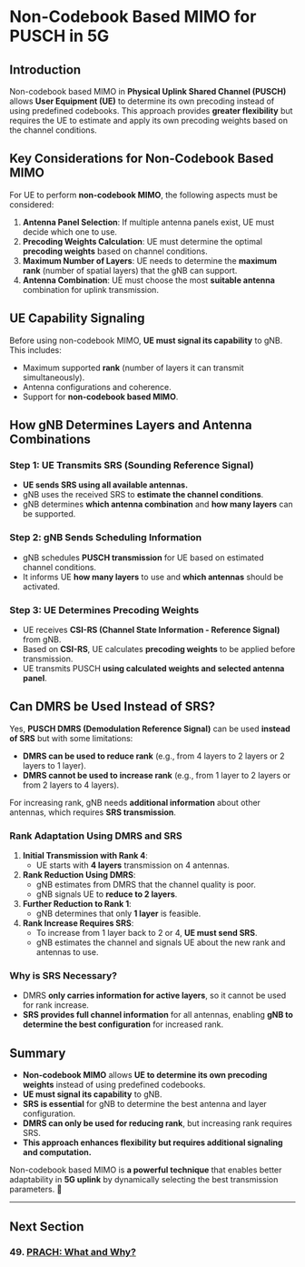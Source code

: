 # Non-Codebook Based MIMO for PUSCH in 5G

## Introduction
Non-codebook based MIMO in **Physical Uplink Shared Channel (PUSCH)** allows **User Equipment (UE)** to determine its own precoding instead of using predefined codebooks. This approach provides **greater flexibility** but requires the UE to estimate and apply its own precoding weights based on the channel conditions.

## Key Considerations for Non-Codebook Based MIMO
For UE to perform **non-codebook MIMO**, the following aspects must be considered:
1. **Antenna Panel Selection**: If multiple antenna panels exist, UE must decide which one to use.
2. **Precoding Weights Calculation**: UE must determine the optimal **precoding weights** based on channel conditions.
3. **Maximum Number of Layers**: UE needs to determine the **maximum rank** (number of spatial layers) that the gNB can support.
4. **Antenna Combination**: UE must choose the most **suitable antenna** combination for uplink transmission.

## UE Capability Signaling
Before using non-codebook MIMO, **UE must signal its capability** to gNB. This includes:
- Maximum supported **rank** (number of layers it can transmit simultaneously).
- Antenna configurations and coherence.
- Support for **non-codebook based MIMO**.

## How gNB Determines Layers and Antenna Combinations
### **Step 1: UE Transmits SRS (Sounding Reference Signal)**
- **UE sends SRS using all available antennas.**
- gNB uses the received SRS to **estimate the channel conditions**.
- gNB determines **which antenna combination** and **how many layers** can be supported.

### **Step 2: gNB Sends Scheduling Information**
- gNB schedules **PUSCH transmission** for UE based on estimated channel conditions.
- It informs UE **how many layers** to use and **which antennas** should be activated.

### **Step 3: UE Determines Precoding Weights**
- UE receives **CSI-RS (Channel State Information - Reference Signal)** from gNB.
- Based on **CSI-RS**, UE calculates **precoding weights** to be applied before transmission.
- UE transmits PUSCH **using calculated weights and selected antenna panel**.

## Can DMRS be Used Instead of SRS?
Yes, **PUSCH DMRS (Demodulation Reference Signal)** can be used **instead of SRS** but with some limitations:
- **DMRS can be used to reduce rank** (e.g., from 4 layers to 2 layers or 2 layers to 1 layer).
- **DMRS cannot be used to increase rank** (e.g., from 1 layer to 2 layers or from 2 layers to 4 layers).

For increasing rank, gNB needs **additional information** about other antennas, which requires **SRS transmission**.

### **Rank Adaptation Using DMRS and SRS**
1. **Initial Transmission with Rank 4**:
   - UE starts with **4 layers** transmission on 4 antennas.
2. **Rank Reduction Using DMRS**:
   - gNB estimates from DMRS that the channel quality is poor.
   - gNB signals UE to **reduce to 2 layers**.
3. **Further Reduction to Rank 1**:
   - gNB determines that only **1 layer** is feasible.
4. **Rank Increase Requires SRS**:
   - To increase from 1 layer back to 2 or 4, **UE must send SRS**.
   - gNB estimates the channel and signals UE about the new rank and antennas to use.

### **Why is SRS Necessary?**
- DMRS **only carries information for active layers**, so it cannot be used for rank increase.
- **SRS provides full channel information** for all antennas, enabling **gNB to determine the best configuration** for increased rank.

## Summary
- **Non-codebook MIMO** allows **UE to determine its own precoding weights** instead of using predefined codebooks.
- **UE must signal its capability** to gNB.
- **SRS is essential** for gNB to determine the best antenna and layer configuration.
- **DMRS can only be used for reducing rank**, but increasing rank requires SRS.
- **This approach enhances flexibility but requires additional signaling and computation.**

Non-codebook based MIMO is **a powerful technique** that enables better adaptability in **5G uplink** by dynamically selecting the best transmission parameters. 🚀

---
## Next Section
### 49. [PRACH: What and Why?](../PRACH/What_and_Why.md) 
